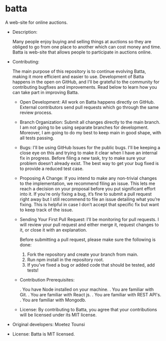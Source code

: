 # batta
A web-site for online auctions.

- Description:

    Many people enjoy buying and selling things at auctions so they are obliged to go from one place to another which can cost money and time.
    Batta is web-site that allows people to participate in auctions online.
    
- Contributing:
    
    The main purpose of this repository is to continue evolving Batta, making it more efficient and easier to use.
    Development of Batta happens in the open on GitHub, and I'll be grateful to the community for contributing bugfixes and improvements.
    Read below to learn how you can take part in improving Batta.
    
    - Open Development: 
        All work on Batta happens directly on GitHub. External contributors send pull requests which go through the same review process.
    
    - Branch Organization: 
        Submit all changes directly to the main branch. I am not going to be using separate branches for development. Moreover, I am going
        to do my best to keep main in good shape, with all tests passing.
    
    - Bugs:
        I'll be using GitHub Issues for the public bugs. I'll be keeping a close eye on this and trying to make it clear when I have an internal fix in 
        progress. 
        Before filing a new task, try to make sure your problem doesn’t already exist. 
        The best way to get your bug fixed is to provide a reduced test case.
        
    - Proposing A Change:
        If you intend to make any non-trivial changes to the implementation, we recommend filing an issue. This lets me reach a decision on your
        proposal before you put significant effort into it. 
        If you’re only fixing a bug, it’s fine to submit a pull request right away but I still recommend to file an issue detailing what you’re fixing. 
        This is helpful in case I don’t accept that specific fix but want to keep track of the issue.
        
    - Sending Your First Pull Request:
        I'll be monitoring for pull requests. I will review your pull request and either merge it, request changes to it, 
        or close it with an explanation.
        
        Before submitting a pull request, please make sure the following is done:
        
        1. Fork the repository and create your branch from main.
        2. Run npm install in the repository root.
        3. If you’ve fixed a bug or added code that should be tested, add tests!
        
    - Contribution Prerequisites:
    
        . You have Node installed on your machine.
        . You are familiar with Git.
        . You are familiar with React js.
        . You are familiar with REST API's.
        . You are familiar with Mongodb.
    
    - License: 
        By contributing to Batta, you agree that your contributions will be licensed under its MIT license.


- Original developers:
    Moetez Tounsi
        
- License:
    Batta is MIT licensed.



    

        
        
        


    



